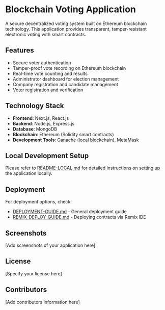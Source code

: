# Blockchain Voting Application

A secure decentralized voting system built on Ethereum blockchain technology. This application provides transparent, tamper-resistant electronic voting with smart contracts.

## Features

- Secure voter authentication
- Tamper-proof vote recording on Ethereum blockchain
- Real-time vote counting and results
- Administrator dashboard for election management
- Company registration and candidate management
- Voter registration and verification

## Technology Stack

- **Frontend**: Next.js, React.js
- **Backend**: Node.js, Express.js
- **Database**: MongoDB
- **Blockchain**: Ethereum (Solidity smart contracts)
- **Development Tools**: Ganache (local blockchain), MetaMask

## Local Development Setup

Please refer to [README-LOCAL.md](README-LOCAL.md) for detailed instructions on setting up the application locally.

## Deployment

For deployment options, check:
- [DEPLOYMENT-GUIDE.md](DEPLOYMENT-GUIDE.md) - General deployment guide
- [REMIX-DEPLOY-GUIDE.md](REMIX-DEPLOY-GUIDE.md) - Deploying contracts via Remix IDE

## Screenshots

[Add screenshots of your application here]

## License

[Specify your license here]

## Contributors

[Add contributors information here] 